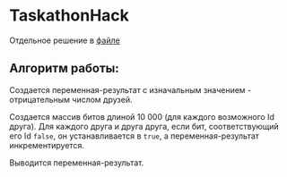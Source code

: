 # TaskathonHack

Отдельное решение в [файле](src/Solution.java)

## Алгоритм работы:

Создается переменная-результат с изначальным значением - отрицательным числом друзей.

Создается массив битов длиной 10 000 (для каждого возможного Id друга).
Для каждого друга и друга друга, если бит, соответствующий его Id `false`, 
 он устанавливается в `true`, а переменная-результат инкрементируется.

Выводится переменная-результат.